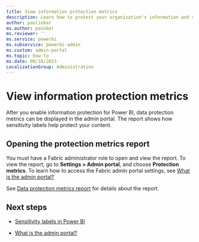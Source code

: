 ```yaml
---
title: View information protection metrics
description: Learn how to protect your organization's information and view data protection metrics.
author: paulinbar
ms.author: painbar
ms.reviewer: ''
ms.service: powerbi
ms.subservice: powerbi-admin
ms.custom: admin-portal
ms.topic: how-to
ms.date: 09/18/2023
LocalizationGroup: Administration
---
```


# View information protection metrics

After you enable information protection for Power BI, data protection metrics can be displayed in the admin portal. The report shows how sensitivity labels help protect your content.

## Opening the protection metrics report

You must have a Fabric administrator role to open and view the report. To view the report, go to **Settings > Admin portal**, and choose **Protection metrics**. To learn how to access the Fabric admin portal settings, see [What is the admin portal?](admin-center.md)

See [Data protection metrics report](/power-bi/enterprise/service-security-data-protection-metrics-report) for details about the report.

## Next steps

- [Sensitivity labels in Power BI](/power-bi/enterprise/service-security-sensitivity-label-overview)

- [What is the admin portal?](admin-center.md)